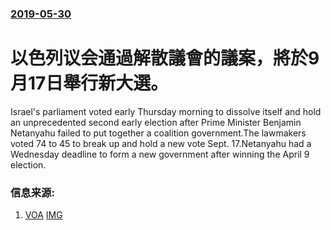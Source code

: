### [2019-05-30](/news/2019/05/30/index.md)

##### 
# 以色列议会通過解散議會的議案，將於9月17日舉行新大選。 

Israel's parliament voted early Thursday morning to dissolve itself and hold an unprecedented second early election after Prime Minister Benjamin Netanyahu failed to put together a coalition government.The lawmakers voted 74 to 45 to break up and hold a new vote Sept. 17.Netanyahu had a Wednesday deadline to form a new government after winning the April 9 election.


### 信息来源:

1. [VOA](https://www.voanews.com/a/israel-to-hold-new-elections-in-september-/4937917.html) [IMG](https://media.voltron.voanews.com/Drupal/01live-166/2019-06/4D0765DE-016E-4717-B098-11F5FB750757.jpg)
